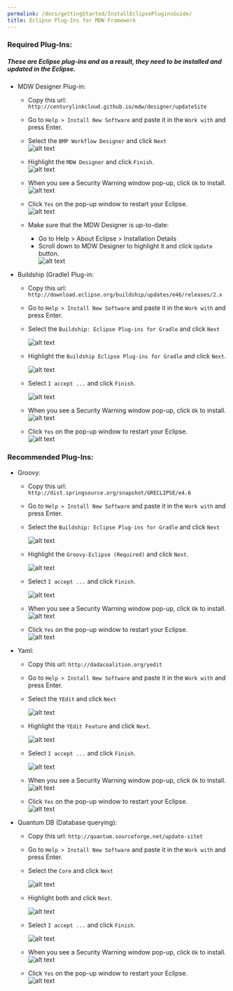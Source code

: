 ```yaml
---
permalink: /docs/gettingStarted/InstallEclipsePluginsGuide/
title: Eclipse Plug-Ins for MDW Framework
---
```


### Required Plug-Ins: 

##### These are Eclipse plug-ins and as a result, they need to be installed and updated in the Eclipse.  
   - MDW Designer Plug-in:
     - Copy this url: `http://centurylinkcloud.github.io/mdw/designer/updateSite`
     - Go to `Help > Install New Software` and paste it in the `Work with` and press Enter.
     - Select the `BMP Workflow Designer` and click `Next`        
       ![alt text](../images/designerPlugin.png "designerPlugin")
       
     - Highlight the `MDW Designer` and click `Finish`.   
       ![alt text](../images/designerPlugin2.png "designerPlugin2")
       
     - When you see a Security Warning window pop-up, click `Ok` to install.       
       ![alt text](../images/securityWarning.png "securityWarning")
       
     - Click `Yes` on the pop-up window to restart your Eclipse.   
       ![alt text](../images/restartEclipse.png "restartEclipse")  
       
     - Make sure that the MDW Designer is up-to-date:
       - Go to Help > About Eclipse > Installation Details 
       - Scroll down to MDW Designer to highlight it and click `Update` button.   
         ![alt text](../images/mdwDesignerUpdate.png "mdwDesignerUpdate")
   
   - Buildship (Gradle) Plug-in: 
     - Copy this url: `http://download.eclipse.org/buildship/updates/e46/releases/2.x`
     - Go to `Help > Install New Software` and paste it in the `Work with` and press Enter.
     - Select the `Buildship: Eclipse Plug-ins for Gradle` and click `Next`   
     
       ![alt text](../images/gradlePlugin.png "gradlePlugin")  
       
     - Highlight the `Buildship Eclipse Plug-ins for Gradle` and click `Next`.     
     
       ![alt text](../images/gradlePlugin2.png "gradlePlugin2")   
       
     - Select `I accept ...` and click `Finish`.      
     
       ![alt text](../images/gradlePlugin3.png "gradlePlugin3")   
       
     - When you see a Security Warning window pop-up, click `Ok` to install.       
       ![alt text](../images/securityWarning.png "securityWarning")
       
     - Click `Yes` on the pop-up window to restart your Eclipse.   
       ![alt text](../images/restartEclipse.png "restartEclipse")  
       
### Recommended Plug-Ins: 
   - Groovy: 
     - Copy this url: `http://dist.springsource.org/snapshot/GRECLIPSE/e4.6`
     - Go to `Help > Install New Software` and paste it in the `Work with` and press Enter.
     - Select the `Buildship: Eclipse Plug-ins for Gradle` and click `Next`   
     
       ![alt text](../images/groovyPlugin.png "groovyPlugin")  
       
     - Highlight the `Groovy-Eclipse (Required)` and click `Next`.     
     
       ![alt text](../images/groovyPlugin2.png "groovyPlugin2")   
       
     - Select `I accept ...` and click `Finish`.      
     
       ![alt text](../images/groovyPlugin3.png "groovyPlugin3")   
       
     - When you see a Security Warning window pop-up, click `Ok` to install.       
       ![alt text](../images/securityWarning.png "securityWarning")
       
     - Click `Yes` on the pop-up window to restart your Eclipse.   
       ![alt text](../images/restartEclipse.png "restartEclipse")       
          
   - Yaml: 
     - Copy this url: `http://dadacoalition.org/yedit`
     - Go to `Help > Install New Software` and paste it in the `Work with` and press Enter.
     - Select the `YEdit` and click `Next`   
     
       ![alt text](../images/yamlPlugin.png "yamlPlugin")  
       
     - Highlight the `YEdit Feature` and click `Next`.     
     
       ![alt text](../images/yamlPlugin2.png "yamlPluginn2")   
       
     - Select `I accept ...` and click `Finish`.      
     
       ![alt text](../images/yamlPlugin3.png "yamlPlugin3")   
       
     - When you see a Security Warning window pop-up, click `Ok` to install.       
       ![alt text](../images/securityWarning.png "securityWarning")
       
     - Click `Yes` on the pop-up window to restart your Eclipse.   
       ![alt text](../images/restartEclipse.png "restartEclipse")  

   - Quantum DB (Database querying):           
     
     - Copy this url: `http://quantum.sourceforge.net/update-sitet`
     - Go to `Help > Install New Software` and paste it in the `Work with` and press Enter.
     - Select the `Core` and click `Next`   
     
       ![alt text](../images/quantumDBPlugin.png "quantumDBPlugin")  
       
     - Highlight both and click `Next`.     
     
       ![alt text](../images/quantumDBPlugin2.png "quantumDBPlugin2")   
       
     - Select `I accept ...` and click `Finish`.      
     
       ![alt text](../images/quantumDBPlugin3.png "quantumDBPlugin3")   
       
     - When you see a Security Warning window pop-up, click `Ok` to install.       
       ![alt text](../images/securityWarning.png "securityWarning")
       
     - Click `Yes` on the pop-up window to restart your Eclipse.   
       ![alt text](../images/restartEclipse.png "restartEclipse")  
     
  
  
  
